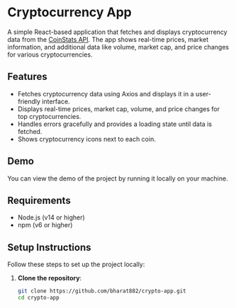 # Cryptocurrency App

A simple React-based application that fetches and displays cryptocurrency data from the [CoinStats API](https://apidocs.coinstats.app/). The app shows real-time prices, market information, and additional data like volume, market cap, and price changes for various cryptocurrencies.

## Features

- Fetches cryptocurrency data using Axios and displays it in a user-friendly interface.
- Displays real-time prices, market cap, volume, and price changes for top cryptocurrencies.
- Handles errors gracefully and provides a loading state until data is fetched.
- Shows cryptocurrency icons next to each coin.

## Demo

You can view the demo of the project by running it locally on your machine.

## Requirements

- Node.js (v14 or higher)
- npm (v6 or higher)

## Setup Instructions

Follow these steps to set up the project locally:

1. **Clone the repository**:

   ```bash
   git clone https://github.com/bharat882/crypto-app.git
   cd crypto-app
   ```
